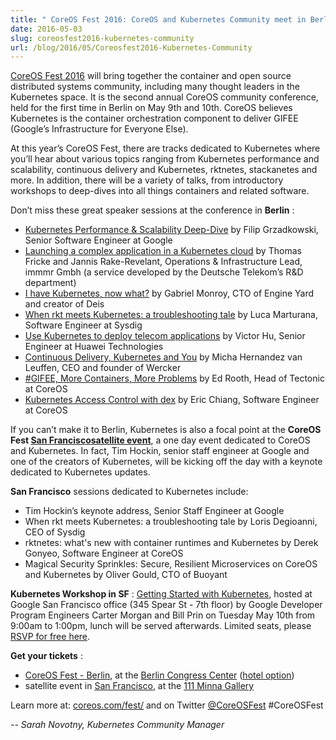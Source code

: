 ```yaml
---
title: " CoreOS Fest 2016: CoreOS and Kubernetes Community meet in Berlin (& San Francisco) "
date: 2016-05-03
slug: coreosfest2016-kubernetes-community
url: /blog/2016/05/Coreosfest2016-Kubernetes-Community
---
```

[CoreOS Fest 2016](https://coreos.com/fest/) will bring together the container and open source distributed systems community, including many thought leaders in the Kubernetes space. It is the second annual CoreOS community conference, held for the first time in Berlin on May 9th and 10th. CoreOS believes Kubernetes is the container orchestration component to deliver GIFEE (Google’s Infrastructure for Everyone Else).

At this year’s CoreOS Fest, there are tracks dedicated to Kubernetes where you’ll hear about various topics ranging from Kubernetes performance and scalability, continuous delivery and Kubernetes, rktnetes, stackanetes and more. In addition, there will be a variety of talks, from introductory workshops to deep-dives into all things containers and related software.

Don’t miss these great speaker sessions at the conference in **Berlin** :


- [Kubernetes Performance & Scalability Deep-Dive](https://coreosfest2016.sched.org/event/6ckp/kubernetes-performance-scalability-deep-dive?iframe=no&w=i:100;&sidebar=yes&bg=no) by Filip Grzadkowski, Senior Software Engineer at Google
- [Launching a complex application in a Kubernetes cloud](http://coreosfest2016.sched.org/event/6T0b/launching-a-complex-application-in-a-kubernetes-cloud) by Thomas Fricke and Jannis Rake-Revelant, Operations & Infrastructure Lead, immmr Gmbh (a service developed by the Deutsche Telekom’s R&D department)
- [I have Kubernetes, now what?](https://coreosfest2016.sched.org/event/6db3/i-have-kubernetes-now-what?iframe=no&w=i:100;&sidebar=yes&bg=no) by Gabriel Monroy, CTO of Engine Yard and creator of Deis
- [When rkt meets Kubernetes: a troubleshooting tale](https://coreosfest2016.sched.org/event/6YGg/when-rkt-meets-kubernetes-a-troubleshooting-tale?iframe=no&w=i:100;&sidebar=yes&bg=no) by Luca Marturana, Software Engineer at Sysdig
- [Use Kubernetes to deploy telecom applications](https://coreosfest2016.sched.org/event/6eSE/use-kubernetes-to-deploy-telecom-applications?iframe=no&w=i:100;&sidebar=yes&bg=no) by Victor Hu, Senior Engineer at Huawei Technologies
- [Continuous Delivery, Kubernetes and You](https://coreosfest2016.sched.org/event/6qCs/continuous-delivery-kubernetes-and-you?iframe=no&w=i:100;&sidebar=yes&bg=no) by Micha Hernandez van Leuffen, CEO and founder of Wercker
- [#GIFEE, More Containers, More Problems](https://coreosfest2016.sched.org/event/6YJl/gifee-more-containers-more-problems?iframe=no&w=i:100;&sidebar=yes&bg=no) by Ed Rooth, Head of Tectonic at CoreOS
- [Kubernetes Access Control with dex](https://coreosfest2016.sched.org/event/6YH4/kubernetes-access-control-with-dex?iframe=no&w=i:100;&sidebar=yes&bg=no) by Eric Chiang, Software Engineer at CoreOS

If you can’t make it to Berlin, Kubernetes is also a focal point at the **CoreOS Fest [San Francisco](https://www.eventbrite.com/e/coreos-fest-san-francisco-satellite-event-tickets-22705108591)**[**satellite event**](https://www.eventbrite.com/e/coreos-fest-san-francisco-satellite-event-tickets-22705108591), a one day event dedicated to CoreOS and Kubernetes. In fact, Tim Hockin, senior staff engineer at Google and one of the creators of Kubernetes, will be kicking off the day with a keynote dedicated to Kubernetes updates.

**San Francisco** sessions dedicated to Kubernetes include:


- Tim Hockin’s keynote address, Senior Staff Engineer at Google
- When rkt meets Kubernetes: a troubleshooting tale by Loris Degioanni, CEO of Sysdig
- rktnetes: what's new with container runtimes and Kubernetes by Derek Gonyeo, Software Engineer at CoreOS
- Magical Security Sprinkles: Secure, Resilient Microservices on CoreOS and Kubernetes by Oliver Gould, CTO of Buoyant

**Kubernetes Workshop in SF** : [Getting Started with Kubernetes](https://www.eventbrite.com/e/getting-started-with-kubernetes-tickets-25180552711), hosted at Google San Francisco office (345 Spear St - 7th floor) by Google Developer Program Engineers Carter Morgan and Bill Prin on Tuesday May 10th&nbsp;from 9:00am to 1:00pm, lunch will be served afterwards. Limited seats, please [RSVP for free here](https://www.eventbrite.com/e/getting-started-with-kubernetes-tickets-25180552711).

**Get your tickets** :

- [CoreOS Fest - Berlin](https://ti.to/coreos/coreos-fest-2016/en), at the [Berlin Congress Center](https://www.google.com/maps/place/bcc+Berlin+Congress+Center+GmbH/@52.5206732,13.4165195,15z/data=!4m2!3m1!1s0x0:0xd2a15220241f2080) ([hotel option](http://www.parkinn-berlin.de/))
- satellite event in [San Francisco](https://www.eventbrite.com/e/coreos-fest-san-francisco-satellite-event-tickets-22705108591), at the [111 Minna Gallery](https://www.google.com/maps/place/111+Minna+Gallery/@37.7873222,-122.3994124,15z/data=!4m2!3m1!1s0x0:0xb55875af8c0ca88b?sa=X&ved=0ahUKEwjZ8cPLtL7MAhVQ5GMKHa8bCM4Q_BIIdjAN)

Learn more at:&nbsp;[coreos.com/fest/](https://coreos.com/fest/)&nbsp;and on Twitter&nbsp;[@CoreOSFest](https://twitter.com/coreosfest) #CoreOSFest


_-- Sarah Novotny, Kubernetes Community Manager_